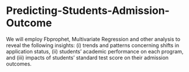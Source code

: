 # Predicting-Students-Admission-Outcome
We will employ Fbprophet, Multivariate Regression and other analysis to reveal the following insights: (i) trends and patterns concerning shifts in application status, (ii) students’ academic performance on each program, and (iii) impacts of students’ standard test score on their admission outcomes.
